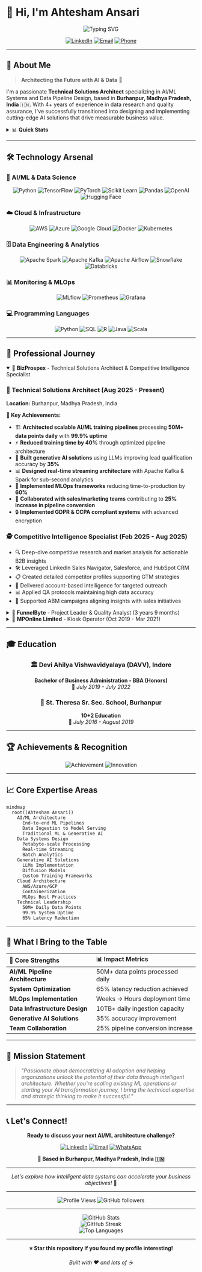 # 👋 Hi, I'm Ahtesham Ansari

<div align="center">

![Typing SVG](https://readme-typing-svg.herokuapp.com?font=Fira+Code&size=30&duration=3000&pause=1000&color=00D4FF&center=true&vCenter=true&multiline=true&width=800&height=100&lines=Technical+Solutions+Architect;AI%2FML+Systems+Specialist;Data+Pipeline+Design+Expert;Generative+AI+Enthusiast)

[![LinkedIn](https://img.shields.io/badge/LinkedIn-0077B5?style=for-the-badge&logo=linkedin&logoColor=white)](https://www.linkedin.com/in/ahteshamsalamatansari)
[![Email](https://img.shields.io/badge/Email-D14836?style=for-the-badge&logo=gmail&logoColor=white)](mailto:AhteshamSalamat@yahoo.com)
[![Phone](https://img.shields.io/badge/Phone-25D366?style=for-the-badge&logo=whatsapp&logoColor=white)](tel:+917415995966)

</div>

---

## 🚀 About Me

> **Architecting the Future with AI & Data** 🎯

I'm a passionate **Technical Solutions Architect** specializing in AI/ML Systems and Data Pipeline Design, based in **Burhanpur, Madhya Pradesh, India** 🇮🇳. With 4+ years of experience in data research and quality assurance, I've successfully transitioned into designing and implementing cutting-edge AI solutions that drive measurable business value.

<details>
<summary>📊 <b>Quick Stats</b></summary>

```text
🏗️  ML Pipelines Processed    : 50M+ data points daily
⚡  Inference Latency Reduced  : 65%
🎯  Model Deployment Time      : Weeks → Hours
📈  Lead Qualification Accuracy: +35% improvement
💾  Daily Data Ingestion       : 10TB+
🔄  System Uptime             : 99.9%
📞  API Calls Supported       : 10K+ daily
```

</details>

---

## 🛠️ Technology Arsenal

### 🧠 AI/ML & Data Science
<div align="center">

![Python](https://img.shields.io/badge/Python-3776AB?style=for-the-badge&logo=python&logoColor=white)
![TensorFlow](https://img.shields.io/badge/TensorFlow-FF6F00?style=for-the-badge&logo=tensorflow&logoColor=white)
![PyTorch](https://img.shields.io/badge/PyTorch-EE4C2C?style=for-the-badge&logo=pytorch&logoColor=white)
![Scikit Learn](https://img.shields.io/badge/scikit_learn-F7931E?style=for-the-badge&logo=scikit-learn&logoColor=white)
![Pandas](https://img.shields.io/badge/pandas-150458?style=for-the-badge&logo=pandas&logoColor=white)
![OpenAI](https://img.shields.io/badge/OpenAI-412991?style=for-the-badge&logo=openai&logoColor=white)
![Hugging Face](https://img.shields.io/badge/🤗_Hugging_Face-FFD21E?style=for-the-badge)

</div>

### ☁️ Cloud & Infrastructure
<div align="center">

![AWS](https://img.shields.io/badge/AWS-232F3E?style=for-the-badge&logo=amazon-aws&logoColor=white)
![Azure](https://img.shields.io/badge/Microsoft_Azure-0089D0?style=for-the-badge&logo=microsoft-azure&logoColor=white)
![Google Cloud](https://img.shields.io/badge/Google_Cloud-4285F4?style=for-the-badge&logo=google-cloud&logoColor=white)
![Docker](https://img.shields.io/badge/Docker-2496ED?style=for-the-badge&logo=docker&logoColor=white)
![Kubernetes](https://img.shields.io/badge/Kubernetes-326CE5?style=for-the-badge&logo=kubernetes&logoColor=white)

</div>

### 🗄️ Data Engineering & Analytics
<div align="center">

![Apache Spark](https://img.shields.io/badge/Apache_Spark-E25A1C?style=for-the-badge&logo=apache-spark&logoColor=white)
![Apache Kafka](https://img.shields.io/badge/Apache_Kafka-231F20?style=for-the-badge&logo=apache-kafka&logoColor=white)
![Apache Airflow](https://img.shields.io/badge/Apache_Airflow-017CEE?style=for-the-badge&logo=Apache%20Airflow&logoColor=white)
![Snowflake](https://img.shields.io/badge/Snowflake-29B5E8?style=for-the-badge&logo=snowflake&logoColor=white)
![Databricks](https://img.shields.io/badge/Databricks-FF3621?style=for-the-badge&logo=databricks&logoColor=white)

</div>

### 📊 Monitoring & MLOps
<div align="center">

![MLflow](https://img.shields.io/badge/MLflow-0194E2?style=for-the-badge&logo=mlflow&logoColor=white)
![Prometheus](https://img.shields.io/badge/Prometheus-E6522C?style=for-the-badge&logo=prometheus&logoColor=white)
![Grafana](https://img.shields.io/badge/Grafana-F46800?style=for-the-badge&logo=grafana&logoColor=white)

</div>

### 💻 Programming Languages
<div align="center">

![Python](https://img.shields.io/badge/Python-3776AB?style=for-the-badge&logo=python&logoColor=white)
![SQL](https://img.shields.io/badge/SQL-336791?style=for-the-badge&logo=postgresql&logoColor=white)
![R](https://img.shields.io/badge/R-276DC3?style=for-the-badge&logo=r&logoColor=white)
![Java](https://img.shields.io/badge/Java-ED8B00?style=for-the-badge&logo=java&logoColor=white)
![Scala](https://img.shields.io/badge/Scala-DC322F?style=for-the-badge&logo=scala&logoColor=white)

</div>

---

## 💼 Professional Journey

<details open>
<summary>🏢 <b>BizProspex</b> - Technical Solutions Architect & Competitive Intelligence Specialist</summary>

### 🔧 Technical Solutions Architect (Aug 2025 - Present)
**Location:** Burhanpur, Madhya Pradesh, India

**🎯 Key Achievements:**
- 🏗️ **Architected scalable AI/ML training pipelines** processing **50M+ data points daily** with **99.9% uptime**
- ⚡ **Reduced training time by 40%** through optimized pipeline architecture
- 🤖 **Built generative AI solutions** using LLMs improving lead qualification accuracy by **35%**
- 📊 **Designed real-time streaming architecture** with Apache Kafka & Spark for sub-second analytics
- 🚀 **Implemented MLOps frameworks** reducing time-to-production by **60%**
- 💼 **Collaborated with sales/marketing teams** contributing to **25% increase in pipeline conversion**
- 🔒 **Implemented GDPR & CCPA compliant systems** with advanced encryption

### 🕵️ Competitive Intelligence Specialist (Feb 2025 - Aug 2025)
- 🔍 Deep-dive competitive research and market analysis for actionable B2B insights
- 🛠️ Leveraged LinkedIn Sales Navigator, Salesforce, and HubSpot CRM
- 📋 Created detailed competitor profiles supporting GTM strategies
- 🎯 Delivered account-based intelligence for targeted outreach
- 📊 Applied QA protocols maintaining high data accuracy
- 🚀 Supported ABM campaigns aligning insights with sales initiatives

</details>

<details>
<summary>🏢 <b>FunnelByte</b> - Project Leader & Quality Analyst (3 years 9 months)</summary>

### 👨‍💼 Project Leader & Quality Analyst (Nov 2022 - Feb 2025)
- 🎯 Designed and created quality plans adhering to organizational policies
- 🔧 Implemented error-fixing plans ensuring performance, reliability, and compatibility
- 🛠️ Expertise in QA testing tools and various extensions
- 📊 Root cause analysis and statistical collection for project optimization
- 📉 Achieved reduction in employee attrition rates
- 🎓 Knowledge transfer to new joiners and team management
- 💡 Provided efficient solutions for workplace challenges

### 📊 Senior Data Research Executive (Mar 2022 - Nov 2022)
- 🔬 Supervised and coordinated research and program evaluation activities
- 🤝 Collaborated with evaluators on data collection and analysis
- 📈 Developed policy and action suggestions based on research analytics
- 🏗️ Business analysis, data modeling, and database optimization
- 📋 Created and maintained centralized data dictionary
- 📊 Ensured data architectural guidelines compliance

### 🔍 Data Research Executive (Jun 2021 - Mar 2022)
- ⛏️ Led data mining and collection procedures from various sources
- ✅ Ensured data quality and integrity
- 📊 Built analytic systems and predictive models
- 📈 Created data visualizations and reports
- 🧪 Experimented with new models and techniques

</details>

<details>
<summary>🏢 <b>MPOnline Limited</b> - Kiosk Operator (Oct 2019 - Mar 2021)</summary>

### 🖥️ Kiosk Operator
- 🌐 Provided online services and bank correspondence
- 🎓 Conducted student seminars for government vacancies
- 🏥 **Enrolled 20,000+ local citizens** for Aayushman Bharat Yojana
- 📍 **Location:** Burhanpur, Madhya Pradesh, India

</details>

---

## 🎓 Education

<div align="center">

### 🏛️ Devi Ahilya Vishwavidyalaya (DAVV), Indore
**Bachelor of Business Administration - BBA (Honors)**  
📅 *July 2019 - July 2022*

### 🏫 St. Theresa Sr. Sec. School, Burhanpur
**10+2 Education**  
📅 *July 2016 - August 2019*

</div>

---

## 🏆 Achievements & Recognition

<div align="center">

![Achievement](https://img.shields.io/badge/🏆_Top_Performer-FFD700?style=for-the-badge)
![Innovation](https://img.shields.io/badge/💡_Idea_Generator-FF6B6B?style=for-the-badge)

</div>

---

## 📈 Core Expertise Areas

```mermaid
mindmap
  root((Ahtesham Ansari))
    AI/ML Architecture
      End-to-end ML Pipelines
      Data Ingestion to Model Serving
      Traditional ML & Generative AI
    Data Systems Design
      Petabyte-scale Processing
      Real-time Streaming
      Batch Analytics
    Generative AI Solutions
      LLMs Implementation
      Diffusion Models
      Custom Training Frameworks
    Cloud Architecture
      AWS/Azure/GCP
      Containerization
      MLOps Best Practices
    Technical Leadership
      50M+ Daily Data Points
      99.9% System Uptime
      65% Latency Reduction
```

---

## 🌟 What I Bring to the Table

<div align="center">

| 🎯 **Core Strengths** | 📊 **Impact Metrics** |
|:---|:---|
| **AI/ML Pipeline Architecture** | 50M+ data points processed daily |
| **System Optimization** | 65% latency reduction achieved |
| **MLOps Implementation** | Weeks → Hours deployment time |
| **Data Infrastructure Design** | 10TB+ daily ingestion capacity |
| **Generative AI Solutions** | 35% accuracy improvement |
| **Team Collaboration** | 25% pipeline conversion increase |

</div>

---

## 🎯 Mission Statement

> *"Passionate about democratizing AI adoption and helping organizations unlock the potential of their data through intelligent architecture. Whether you're scaling existing ML operations or starting your AI transformation journey, I bring the technical expertise and strategic thinking to make it successful."*

---

## 📞 Let's Connect!

<div align="center">

**Ready to discuss your next AI/ML architecture challenge?**

[![LinkedIn](https://img.shields.io/badge/LinkedIn-Connect-0077B5?style=for-the-badge&logo=linkedin)](https://www.linkedin.com/in/ahteshamsalamatansari)
[![Email](https://img.shields.io/badge/Email-Contact-D14836?style=for-the-badge&logo=gmail)](mailto:AhteshamSalamat@yahoo.com)
[![WhatsApp](https://img.shields.io/badge/WhatsApp-Chat-25D366?style=for-the-badge&logo=whatsapp)](https://wa.me/917415995966)

**📍 Based in Burhanpur, Madhya Pradesh, India 🇮🇳**

---

*Let's explore how intelligent data systems can accelerate your business objectives!* 🚀

</div>

---

<div align="center">

![Profile Views](https://komarev.com/ghpvc/?username=ahtesham-ansari&color=blueviolet&style=for-the-badge)
![GitHub followers](https://img.shields.io/github/followers/ahtesham-ansari?style=for-the-badge&color=blue)

</div>

---

<div align="center">
<img src="https://github-readme-stats.vercel.app/api?username=ahtesham-ansari&show_icons=true&theme=radical&hide_border=true&count_private=true" alt="GitHub Stats" />
</div>

<div align="center">
<img src="https://github-readme-streak-stats.herokuapp.com/?user=ahtesham-ansari&theme=radical&hide_border=true" alt="GitHub Streak" />
</div>

<div align="center">
<img src="https://github-readme-stats.vercel.app/api/top-langs/?username=ahtesham-ansari&theme=radical&hide_border=true&layout=compact" alt="Top Languages" />
</div>

---

<div align="center">

**⭐ Star this repository if you found my profile interesting!**

*Built with ❤️ and lots of ☕*

</div>
